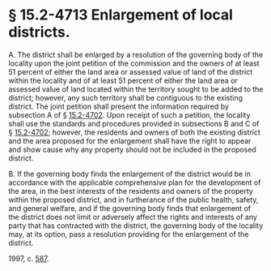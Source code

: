 # § 15.2-4713 Enlargement of local districts.

<p>A. The district shall be enlarged by a resolution of the governing body of the locality upon the joint petition of the commission and the owners of at least 51 percent of either the land area or assessed value of land of the district within the locality and of at least 51 percent of either the land area or assessed value of land located within the territory sought to be added to the district; however, any such territory shall be contiguous to the existing district. The joint petition shall present the information required by subsection A of § <a href='/vacode/15.2-4702/'>15.2-4702</a>. Upon receipt of such a petition, the locality shall use the standards and procedures provided in subsections B and C of § <a href='/vacode/15.2-4702/'>15.2-4702</a>; however, the residents and owners of both the existing district and the area proposed for the enlargement shall have the right to appear and show cause why any property should not be included in the proposed district.</p><p>B. If the governing body finds the enlargement of the district would be in accordance with the applicable comprehensive plan for the development of the area, in the best interests of the residents and owners of the property within the proposed district, and in furtherance of the public health, safety, and general welfare, and if the governing body finds that enlargement of the district does not limit or adversely affect the rights and interests of any party that has contracted with the district, the governing body of the locality may, at its option, pass a resolution providing for the enlargement of the district.</p><p>1997, c. <a href='http://lis.virginia.gov/cgi-bin/legp604.exe?971+ful+CHAP0587'>587</a>.</p>